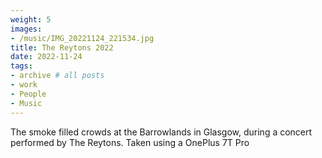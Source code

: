 ```yaml
---
weight: 5
images:
- /music/IMG_20221124_221534.jpg
title: The Reytons 2022
date: 2022-11-24
tags:
- archive # all posts
- work
- People
- Music
---
```


The smoke filled crowds at the Barrowlands in Glasgow, during a concert performed by The Reytons. Taken using a OnePlus 7T Pro

